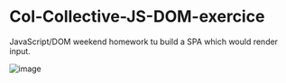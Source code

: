 # Col-Collective-JS-DOM-exercice

JavaScript/DOM weekend homework tu build a SPA which would render input.

![image](https://user-images.githubusercontent.com/39886049/49606952-a4c65880-f98c-11e8-827b-d37126bc28c4.png)
